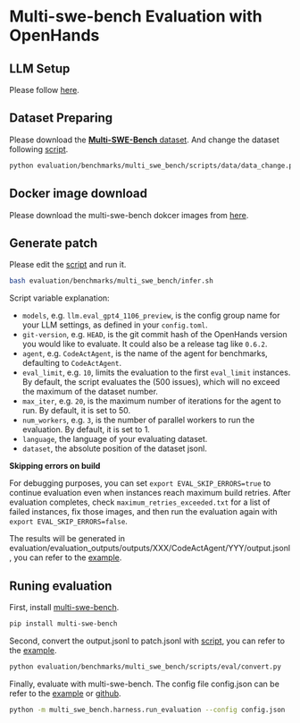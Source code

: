 # Multi-swe-bench Evaluation with OpenHands

## LLM Setup

Please follow [here](../../README.md#setup).

## Dataset Preparing

Please download the [**Multi-SWE-Bench** dataset](https://huggingface.co/datasets/bytedance-research/Multi-SWE-Bench).
And change the dataset following [script](scripts/data/data_change.py).

```bash
python evaluation/benchmarks/multi_swe_bench/scripts/data/data_change.py
```

## Docker image download

Please download the multi-swe-bench dokcer images from [here](https://github.com/multi-swe-bench/multi-swe-bench?tab=readme-ov-file#run-evaluation).

## Generate patch

Please edit the [script](infer.sh) and run it.

```bash
bash evaluation/benchmarks/multi_swe_bench/infer.sh
```

Script variable explanation:

- `models`, e.g. `llm.eval_gpt4_1106_preview`, is the config group name for your
LLM settings, as defined in your `config.toml`.
- `git-version`, e.g. `HEAD`, is the git commit hash of the OpenHands version you would
like to evaluate. It could also be a release tag like `0.6.2`.
- `agent`, e.g. `CodeActAgent`, is the name of the agent for benchmarks, defaulting to `CodeActAgent`.
- `eval_limit`, e.g. `10`, limits the evaluation to the first `eval_limit` instances. By
default, the script evaluates the (500 issues), which will no exceed the maximum of the dataset number.
- `max_iter`, e.g. `20`, is the maximum number of iterations for the agent to run. By
default, it is set to 50.
- `num_workers`, e.g. `3`, is the number of parallel workers to run the evaluation. By
default, it is set to 1.
- `language`, the language of your evaluating dataset.
- `dataset`, the absolute position of the dataset jsonl.

**Skipping errors on build**

For debugging purposes, you can set `export EVAL_SKIP_ERRORS=true` to continue evaluation even when instances reach maximum build retries. After evaluation completes, check `maximum_retries_exceeded.txt` for a list of failed instances, fix those images, and then run the evaluation again with `export EVAL_SKIP_ERRORS=false`.

The results will be generated in evaluation/evaluation_outputs/outputs/XXX/CodeActAgent/YYY/output.jsonl, you can refer to the [example](examples/output.jsonl).

## Runing evaluation

First, install [multi-swe-bench](https://github.com/multi-swe-bench/multi-swe-bench).

```bash
pip install multi-swe-bench
```

Second, convert the output.jsonl to patch.jsonl with [script](scripts/eval/convert.py), you can refer to the [example](examples/patch.jsonl).

```bash
python evaluation/benchmarks/multi_swe_bench/scripts/eval/convert.py
```

Finally, evaluate with multi-swe-bench.
The config file config.json can be refer to the [example](examples/config.json) or [github](https://github.com/multi-swe-bench/multi-swe-bench/tree/main?tab=readme-ov-file#configuration-file-example).

```bash
python -m multi_swe_bench.harness.run_evaluation --config config.json
```
